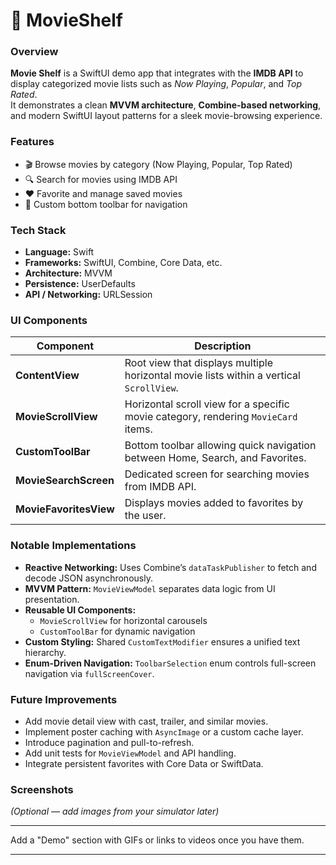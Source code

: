 # 📱 MovieShelf

### Overview
**Movie Shelf** is a SwiftUI demo app that integrates with the **IMDB API** to display categorized movie lists such as *Now Playing*, *Popular*, and *Top Rated*.  
It demonstrates a clean **MVVM architecture**, **Combine-based networking**, and modern SwiftUI layout patterns for a sleek movie-browsing experience.






### Features
- 🎬 Browse movies by category (Now Playing, Popular, Top Rated)
- 🔍 Search for movies using IMDB API
- ❤️ Favorite and manage saved movies
- 🧭 Custom bottom toolbar for navigation

### Tech Stack
- **Language:** Swift
- **Frameworks:** SwiftUI, Combine, Core Data, etc.
- **Architecture:** MVVM 
- **Persistence:** UserDefaults
- **API / Networking:** URLSession 

### UI Components
| Component              | Description                                                                             |
| ---------------------- | --------------------------------------------------------------------------------------- |
| **ContentView**        | Root view that displays multiple horizontal movie lists within a vertical `ScrollView`. |
| **MovieScrollView**    | Horizontal scroll view for a specific movie category, rendering `MovieCard` items.      |
| **CustomToolBar**      | Bottom toolbar allowing quick navigation between Home, Search, and Favorites.           |
| **MovieSearchScreen**  | Dedicated screen for searching movies from IMDB API.                                    |
| **MovieFavoritesView** | Displays movies added to favorites by the user.                                         |


### Notable Implementations
- **Reactive Networking:** Uses Combine’s `dataTaskPublisher` to fetch and decode JSON asynchronously.
- **MVVM Pattern:** `MovieViewModel` separates data logic from UI presentation.
- **Reusable UI Components:**  
  - `MovieScrollView` for horizontal carousels  
  - `CustomToolBar` for dynamic navigation  
- **Custom Styling:** Shared `CustomTextModifier` ensures a unified text hierarchy.
- **Enum-Driven Navigation:** `ToolbarSelection` enum controls full-screen navigation via `fullScreenCover`.


### Future Improvements
- Add movie detail view with cast, trailer, and similar movies.
- Implement poster caching with `AsyncImage` or a custom cache layer.
- Introduce pagination and pull-to-refresh.
- Add unit tests for `MovieViewModel` and API handling.
- Integrate persistent favorites with Core Data or SwiftData.


### Screenshots
*(Optional — add images from your simulator later)*

---

Add a "Demo" section with GIFs or links to videos once you have them.

---

